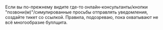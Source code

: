 Если вы по-прежнему видите где-то онлайн-консультанты/кнопки "позвони(м)"/симулированные просьбы отправлять уведомления, создайте тикет со ссылкой. Правила, подозреваю, пока охватывают не всё многообразие буллщита.
